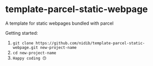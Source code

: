 # template-parcel-static-webpage
A template for static webpages bundled with parcel

Getting started:
1. `git clone https://github.com/nidib/template-parcel-static-webpage.git new-project-name`
2. `cd new-project-name`
3. `Happy coding 🙃`
